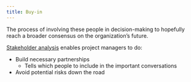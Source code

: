 ```yaml
---
title: Buy-in
---
```

The process of involving these people in decision-making to hopefully reach a broader consensus on the organization’s future.

[Stakeholder analysis](danielesalvatore/project-management/project-initiation/stakeholder-analysis/stakeholder-analysis.md) enables project managers to do:
- Build necessary partnerships
    - Tells which people to include in the important conversations
- Avoid potential risks down the road